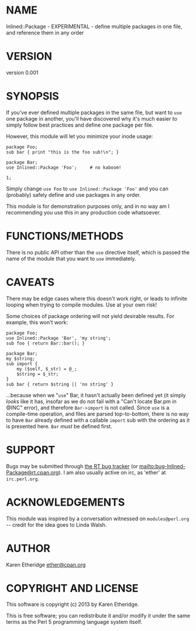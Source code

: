 # NAME

Inlined::Package - EXPERIMENTAL - define multiple packages in one file, and reference them in any order

# VERSION

version 0.001

# SYNOPSIS

If you've ever defined multiple packages in the same file, but want to `use`
one package in another, you'll have discovered why it's much
easier to simply follow best practices and define one package per file.

However, this module will let you minimize your inode usage:

    package Foo;
    sub bar { print "this is the foo sub!\n"; }

    package Bar;
    use Inlined::Package 'Foo';     # no kaboom!

    1;

Simply change `use Foo` to `use Inlined::Package 'Foo'` and you can
(probably) safely define and use packages in any order.

This module is for demonstration purposes only, and in no way am I
recommending you use this in any production code whatsoever.

# FUNCTIONS/METHODS

There is no public API other than the `use` directive itself, which is passed
the name of the module that you want to `use` immediately.

# CAVEATS

There may be edge cases where this doesn't work right, or leads to infinite
looping when trying to compile modules. Use at your own risk!

Some choices of package ordering will not yield desirable results.
For example, this won't work:

    package Foo;
    use Inlined::Package 'Bar', 'my string';
    sub foo { return Bar::bar(); }

    package Bar;
    my $string;
    sub import {
        my ($self, $_str) = @_;
        $string = $_str;
    }
    sub bar { return $string || 'no string' }

...because when we "`use`" Bar, it hasn't actually been defined yet (it
simply _looks_ like it has, insofar as we do not fail with a "Can't locate
Bar.pm in @INC" error), and therefore `Bar->import` is not called.
Since `use` is a compile-time operation, and files are parsed top-to-bottom,
there is no way to have `Bar` already defined with a callable `import` sub
with the ordering as it is presented here. `Bar` _must_ be defined first.

# SUPPORT

Bugs may be submitted through [the RT bug tracker](https://rt.cpan.org/Public/Dist/Display.html?Name=Inlined-Package)
(or [mailto:bug-Inlined-Package@rt.cpan.org](mailto:bug-Inlined-Package@rt.cpan.org)).
I am also usually active on irc, as 'ether' at `irc.perl.org`.

# ACKNOWLEDGEMENTS

This module was inspired by a conversation witnessed on `modules@perl.org` --
credit for the idea goes to Linda Walsh.

# AUTHOR

Karen Etheridge <ether@cpan.org>

# COPYRIGHT AND LICENSE

This software is copyright (c) 2013 by Karen Etheridge.

This is free software; you can redistribute it and/or modify it under
the same terms as the Perl 5 programming language system itself.
